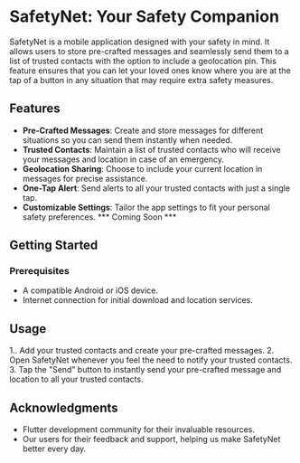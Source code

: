 # SafetyNet: Your Safety Companion

SafetyNet is a mobile application designed with your safety in mind. It allows users to store pre-crafted messages and seamlessly send them to a list of trusted contacts with the option to include a geolocation pin. This feature ensures that you can let your loved ones know where you are at the tap of a button in any situation that may require extra safety measures.

## Features

- **Pre-Crafted Messages**: Create and store messages for different situations so you can send them instantly when needed.
- **Trusted Contacts**: Maintain a list of trusted contacts who will receive your messages and location in case of an emergency.
- **Geolocation Sharing**: Choose to include your current location in messages for precise assistance.
- **One-Tap Alert**: Send alerts to all your trusted contacts with just a single tap.
- **Customizable Settings**: Tailor the app settings to fit your personal safety preferences. *** Coming Soon ***

## Getting Started

### Prerequisites

- A compatible Android or iOS device.
- Internet connection for initial download and location services.

## Usage

1.. Add your trusted contacts and create your pre-crafted messages.
2. Open SafetyNet whenever you feel the need to notify your trusted contacts.
3. Tap the "Send" button to instantly send your pre-crafted message and location to all your trusted contacts.

## Acknowledgments

- Flutter development community for their invaluable resources.
- Our users for their feedback and support, helping us make SafetyNet better every day.
